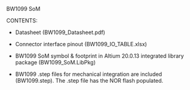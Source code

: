 BW1099 SoM

CONTENTS:

- Datasheet (BW1099_Datasheet.pdf)

- Connector interface pinout (BW1099_IO_TABLE.xlsx)

- BW1099 SoM symbol & footprint in Altium 20.0.13 integrated library package (BW1099_SoM.LibPkg)

- BW1099 .step files for mechanical integration are included (BW1099.step). The .step file has the NOR flash populated. 
